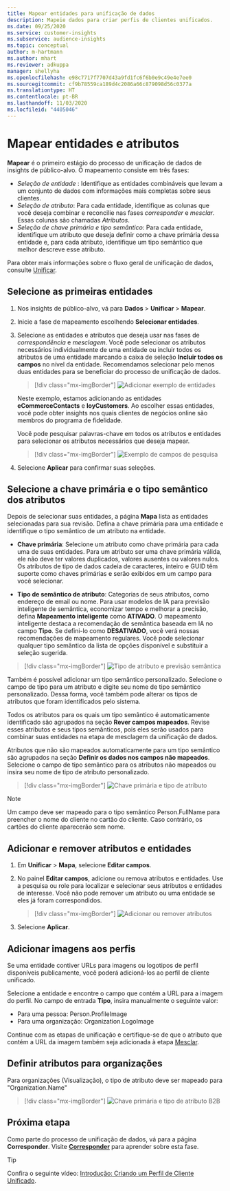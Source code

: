 ```yaml
---
title: Mapear entidades para unificação de dados
description: Mapeie dados para criar perfis de clientes unificados.
ms.date: 09/25/2020
ms.service: customer-insights
ms.subservice: audience-insights
ms.topic: conceptual
author: m-hartmann
ms.author: mhart
ms.reviewer: adkuppa
manager: shellyha
ms.openlocfilehash: e98c7717f7707d43a9fd1fc6f6b0e9c49e4e7ee0
ms.sourcegitcommit: cf9b78559ca189d4c2086a66c879098d56c0377a
ms.translationtype: HT
ms.contentlocale: pt-BR
ms.lasthandoff: 11/03/2020
ms.locfileid: "4405046"
---
```

# <a name="map-entities-and-attributes"></a>Mapear entidades e atributos

**Mapear** é o primeiro estágio do processo de unificação de dados de insights de público-alvo. O mapeamento consiste em três fases:

- *Seleção de entidade* : Identifique as entidades combináveis que levam a um conjunto de dados com informações mais completas sobre seus clientes.
- *Seleção de atributo*: Para cada entidade, identifique as colunas que você deseja combinar e reconcilie nas fases *corresponder* e *mesclar*. Essas colunas são chamadas *Atributos*.
- *Seleção de chave primária e tipo semântico*: Para cada entidade, identifique um atributo que deseja definir como a chave primária dessa entidade e, para cada atributo, identifique um tipo semântico que melhor descreve esse atributo.

Para obter mais informações sobre o fluxo geral de unificação de dados, consulte [Unificar](data-unification.md).

## <a name="select-the-first-entities"></a>Selecione as primeiras entidades

1. Nos insights de público-alvo, vá para **Dados** > **Unificar** > **Mapear**.

2. Inicie a fase de mapeamento escolhendo **Selecionar entidades**.

3. Selecione as entidades e atributos que deseja usar nas fases de *correspondência* e *mesclagem*. Você pode selecionar os atributos necessários individualmente de uma entidade ou incluir todos os atributos de uma entidade marcando a caixa de seleção **Incluir todos os campos** no nível da entidade. Recomendamos selecionar pelo menos duas entidades para se beneficiar do processo de unificação de dados.

   > [!div class="mx-imgBorder"]
   > ![Adicionar exemplo de entidades](media/data-manager-configure-map-add-entities-example.png "Adicionar exemplo de entidades")

   Neste exemplo, estamos adicionando as entidades **eCommerceContacts** e **loyCustomers**. Ao escolher essas entidades, você pode obter insights nos quais clientes de negócios online são membros do programa de fidelidade.
   
   Você pode pesquisar palavras-chave em todos os atributos e entidades para selecionar os atributos necessários que deseja mapear.
   
     > [!div class="mx-imgBorder"]
   > ![Exemplo de campos de pesquisa](media/data-manager-configure-map-search-fields-example.png "Exemplo de campos de pesquisa")

4. Selecione **Aplicar** para confirmar suas seleções.

## <a name="select-primary-key-and-semantic-type-for-attributes"></a>Selecione a chave primária e o tipo semântico dos atributos

Depois de selecionar suas entidades, a página **Mapa** lista as entidades selecionadas para sua revisão. Defina a chave primária para uma entidade e identifique o tipo semântico de um atributo na entidade.

- **Chave primária**: Selecione um atributo como chave primária para cada uma de suas entidades. Para um atributo ser uma chave primária válida, ele não deve ter valores duplicados, valores ausentes ou valores nulos. Os atributos de tipo de dados cadeia de caracteres, inteiro e GUID têm suporte como chaves primárias e serão exibidos em um campo para você selecionar.

- **Tipo de semântico de atributo**: Categorias de seus atributos, como endereço de email ou nome. Para usar modelos de IA para previsão inteligente de semântica, economizar tempo e melhorar a precisão, defina **Mapeamento inteligente** como **ATIVADO**. O mapeamento inteligente destaca a recomendação de semântica baseada em IA no campo **Tipo**. Se defini-lo como **DESATIVADO**, você verá nossas recomendações de mapeamento regulares. Você pode selecionar qualquer tipo semântico da lista de opções disponível e substituir a seleção sugerida.

> [!div class="mx-imgBorder"]
> ![Tipo de atributo e previsão semântica](media/data-manager-configure-map-add-attributes-semantic-prediction.png "Tipo de atributo e previsão semântica")

Também é possível adicionar um tipo semântico personalizado. Selecione o campo de tipo para um atributo e digite seu nome de tipo semântico personalizado. Dessa forma, você também pode alterar os tipos de atributos que foram identificados pelo sistema.

Todos os atributos para os quais um tipo semântico é automaticamente identificado são agrupados na seção **Rever campos mapeados**. Revise esses atributos e seus tipos semânticos, pois eles serão usados para combinar suas entidades na etapa de mesclagem da unificação de dados.

Atributos que não são mapeados automaticamente para um tipo semântico são agrupados na seção **Definir os dados nos campos não mapeados**. Selecione o campo de tipo semântico para os atributos não mapeados ou insira seu nome de tipo de atributo personalizado.

> [!div class="mx-imgBorder"]
> ![Chave primária e tipo de atributo](media/data-manager-configure-map-add-attributes.png "Chave primária e tipo de atributo")

> [!NOTE]
> Um campo deve ser mapeado para o tipo semântico Person.FullName para preencher o nome do cliente no cartão do cliente. Caso contrário, os cartões do cliente aparecerão sem nome. 

## <a name="add-and-remove-attributes-and-entities"></a>Adicionar e remover atributos e entidades

1. Em **Unificar** > **Mapa**, selecione **Editar campos**.

2. No painel **Editar campos**, adicione ou remova atributos e entidades. Use a pesquisa ou role para localizar e selecionar seus atributos e entidades de interesse. Você não pode remover um atributo ou uma entidade se eles já foram correspondidos.

   > [!div class="mx-imgBorder"]
   > ![Adicionar ou remover atributos](media/configure-data-map-edit.png "Adicionar ou remover atributos")

3. Selecione **Aplicar**.

## <a name="add-images-to-profiles"></a>Adicionar imagens aos perfis

Se uma entidade contiver URLs para imagens ou logotipos de perfil disponíveis publicamente, você poderá adicioná-los ao perfil de cliente unificado.

Selecione a entidade e encontre o campo que contém a URL para a imagem do perfil. No campo de entrada **Tipo**, insira manualmente o seguinte valor: 
- Para uma pessoa: Person.ProfileImage
- Para uma organização: Organization.LogoImage

Continue com as etapas de unificação e certifique-se de que o atributo que contém a URL da imagem também seja adicionada à etapa [Mesclar](merge-entities.md).

## <a name="set-attributes-for-organizations"></a>Definir atributos para organizações

Para organizações (Visualização), o tipo de atributo deve ser mapeado para "Organization.Name"
> [!div class="mx-imgBorder"]
> ![Chave primária e tipo de atributo B2B](media/configure-data-map-edit-b2b.png "Chave primária e tipo de atributo B2B")

## <a name="next-step"></a>Próxima etapa

Como parte do processo de unificação de dados, vá para a página **Corresponder**. Visite [**Corresponder**](match-entities.md) para aprender sobre esta fase.

> [!TIP]
> Confira o seguinte vídeo: [Introdução: Criando um Perfil de Cliente Unificado](https://youtu.be/oBfGEhucAxs).
